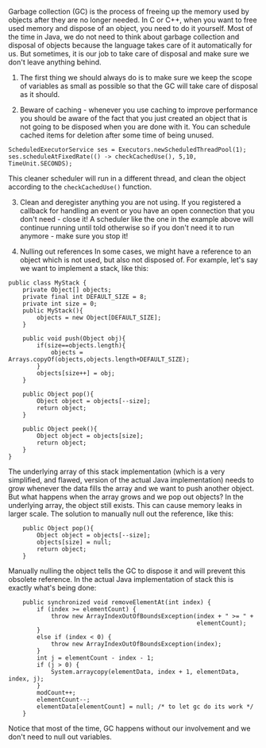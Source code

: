 Garbage collection (GC) is the process of freeing up the memory used by objects after they are no longer needed.
In C or C++, when you want to free used memory and dispose of an object, you need to do it yourself.
Most of the time in Java, we do not need to think about garbage collection and disposal of objects because the language takes care of it automatically for us.
But sometimes, it is our job to take care of disposal and make sure we don't leave anything behind.

1. The first thing we should always do is to make sure we keep the scope of variables as small as possible so that the GC will take care of disposal as it should.

2. Beware of caching - whenever you use caching to improve performance you should be aware of the fact that you just created an object that is not going to be disposed when you are done with it.
You can schedule cached items for deletion after some time of being unused.
```
ScheduledExecutorService ses = Executors.newScheduledThreadPool(1);
ses.scheduleAtFixedRate(() -> checkCachedUse(), 5,10, TimeUnit.SECONDS);
```
This cleaner scheduler will run in a different thread, and clean the object according to the `checkCachedUse()` function.

3. Clean and deregister anything you are not using.
If you registered a callback for handling an event or you have an open connection that you don't need - close it!
A scheduler like the one in the example above will continue running until told otherwise so if you don't need it to run anymore - make sure you stop it!

4. Nulling out references
In some cases, we might have a reference to an object which is not used, but also not disposed of.
For example, let's say we want to implement a stack, like this:
```
public class MyStack {
    private Object[] objects;
    private final int DEFAULT_SIZE = 8;
    private int size = 0;
    public MyStack(){
        objects = new Object[DEFAULT_SIZE];
    }

    public void push(Object obj){
        if(size==objects.length){
            objects = Arrays.copyOf(objects,objects.length+DEFAULT_SIZE);
        }
        objects[size++] = obj;
    }
    
    public Object pop(){
        Object object = objects[--size];
        return object;
    }
    
    public Object peek(){
        Object object = objects[size];
        return object;
    }
}

```

The underlying array of this stack implementation (which is a very simplified, and flawed, version of the actual Java implementation) needs to grow whenever the data fills the array and we want to push another object.
But what happens when the array grows and we pop out objects?
In the underlying array, the object still exists.
This can cause memory leaks in larger scale. The solution to  manually null out the reference, like this:
```
    public Object pop(){
        Object object = objects[--size];
        objects[size] = null;
        return object;
    }
```

Manually nulling the object tells the GC to dispose it and will prevent this obsolete reference.
In the actual Java implementation of stack this is exactly what's being done:
```
    public synchronized void removeElementAt(int index) {
        if (index >= elementCount) {
            throw new ArrayIndexOutOfBoundsException(index + " >= " +
                                                     elementCount);
        }
        else if (index < 0) {
            throw new ArrayIndexOutOfBoundsException(index);
        }
        int j = elementCount - index - 1;
        if (j > 0) {
            System.arraycopy(elementData, index + 1, elementData, index, j);
        }
        modCount++;
        elementCount--;
        elementData[elementCount] = null; /* to let gc do its work */
    }
```

Notice that most of the time, GC happens without our involvement and we don't need to null out variables.